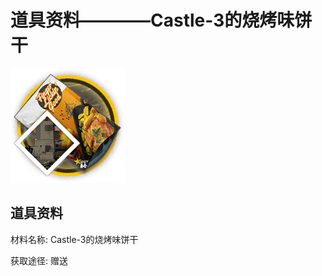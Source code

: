 # 道具资料————Castle-3的烧烤味饼干

![Castle-3的烧烤味饼干](./matIcons/Castle-3的烧烤味饼干.png)

## 道具资料

材料名称: Castle-3的烧烤味饼干

获取途径: 赠送

